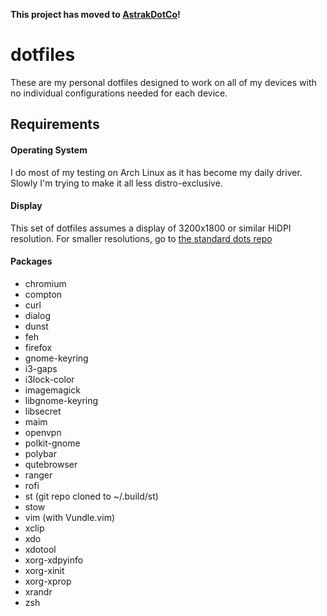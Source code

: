 **This project has moved to [AstrakDotCo](https://git.astrak.co/astrak/dots-hidpi)!**

# dotfiles
These are my personal dotfiles designed to work on all of my devices with no individual configurations needed for each device. 

## Requirements

#### Operating System

I do most of my testing on Arch Linux as it has become my daily driver. Slowly I'm trying to make it all less distro-exclusive.

#### Display

This set of dotfiles assumes a display of 3200x1800 or similar HiDPI resolution. For smaller resolutions, go to [the standard dots repo](https://github.com/astrakk/dots)

#### Packages

  - chromium
  - compton
  - curl
  - dialog
  - dunst
  - feh
  - firefox
  - gnome-keyring
  - i3-gaps
  - i3lock-color
  - imagemagick
  - libgnome-keyring
  - libsecret
  - maim
  - openvpn
  - polkit-gnome
  - polybar
  - qutebrowser
  - ranger
  - rofi
  - st (git repo cloned to ~/.build/st)
  - stow
  - vim (with Vundle.vim)
  - xclip
  - xdo
  - xdotool
  - xorg-xdpyinfo
  - xorg-xinit
  - xorg-xprop
  - xrandr
  - zsh

